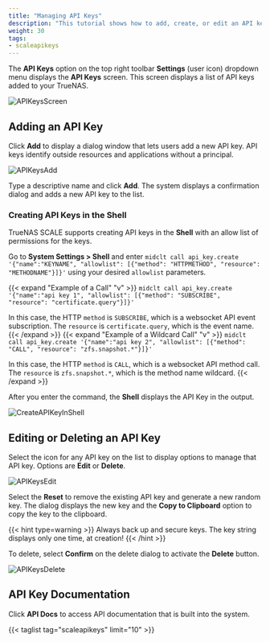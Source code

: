 ```yaml
---
title: "Managing API Keys"
description: "This tutorial shows how to add, create, or edit an API key in TrueNAS SCALE."
weight: 30
tags:
- scaleapikeys
---
```


The **API Keys** option on the top right toolbar **Settings** (user icon) dropdown menu displays the **API Keys** screen. This screen displays a list of API keys added to your TrueNAS.

![APIKeysScreen](/images/SCALE/APIKeysScreen.png "API Keys Screen")

## Adding an API Key

Click **Add** to display a dialog window that lets users add a new API key. API keys identify outside resources and applications without a principal. 

![APIKeysAdd](/images/SCALE/APIKeysAdd.png "Add API Key")

Type a descriptive name and click **Add**. The system displays a confirmation dialog and adds a new API key to the list.

### Creating API Keys in the Shell

TrueNAS SCALE supports creating API keys in the **Shell** with an allow list of permissions for the keys.

Go to **System Settings > Shell** and enter `midclt call api_key.create '{"name":"KEYNAME", "allowlist": [{"method": "HTTPMETHOD", "resource": "METHODNAME"}]}'` using your desired `allowlist` parameters.

{{< expand "Example of a Call" "v" >}}
`midclt call api_key.create '{"name":"api key 1", "allowlist": [{"method": "SUBSCRIBE", "resource": "certificate.query"}]}'`

In this case, the HTTP `method` is `SUBSCRIBE`, which is a websocket API event subscription. The `resource` is `certificate.query`, which is the event name. 
{{< /expand >}}
{{< expand "Example of a Wildcard Call" "v" >}}
`midclt call api_key.create '{"name":"api key 2", "allowlist": [{"method": "CALL", "resource": "zfs.snapshot.*"}]}'`

In this case, the HTTP `method` is `CALL`, which is a websocket API method call. The `resource` is `zfs.snapshot.*`, which is the method name wildcard.
{{< /expand >}}

After you enter the command, the **Shell** displays the API Key in the output.

![CreateAPIKeyInShell](/images/SCALE/CreateAPIKeyInShell.png "Create an API Key in the Shell")

## Editing or Deleting an API Key

Select the <span class="iconify" data-icon="eva:more-vertical-outline"></span> icon for any API key on the list to display options to manage that API key. Options are **Edit** or **Delete**.

![APIKeysEdit](/images/SCALE/APIKeysEdit.png "Edit API Key")

Select the **Reset** to remove the existing API key and generate a new random key. The dialog displays the new key and the **Copy to Clipboard** option to copy the key to the clipboard.

{{< hint type=warning >}}
Always back up and secure keys. The key string displays only one time, at creation!
{{< /hint >}}

To delete, select **Confirm** on the delete dialog to activate the **Delete** button.

![APIKeysDelete](/images/SCALE/APIKeysDelete.png "Delete API Key")

## API Key Documentation

Click **API Docs** to access API documentation that is built into the system.

{{< taglist tag="scaleapikeys" limit="10" >}}
